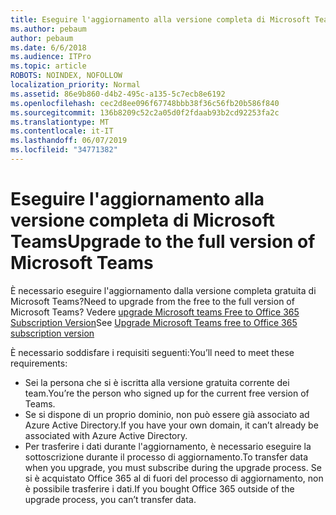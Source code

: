 ```yaml
---
title: Eseguire l'aggiornamento alla versione completa di Microsoft Teams
ms.author: pebaum
author: pebaum
ms.date: 6/6/2018
ms.audience: ITPro
ms.topic: article
ROBOTS: NOINDEX, NOFOLLOW
localization_priority: Normal
ms.assetid: 86e9b860-d4b2-495c-a135-5c7ecb8e6192
ms.openlocfilehash: cec2d8ee096f67748bbb38f36c56fb20b586f840
ms.sourcegitcommit: 136b8209c52c2a05d0f2fdaab93b2cd92253fa2c
ms.translationtype: MT
ms.contentlocale: it-IT
ms.lasthandoff: 06/07/2019
ms.locfileid: "34771382"
---
```

# <a name="upgrade-to-the-full-version-of-microsoft-teams"></a><span data-ttu-id="12545-102">Eseguire l'aggiornamento alla versione completa di Microsoft Teams</span><span class="sxs-lookup"><span data-stu-id="12545-102">Upgrade to the full version of Microsoft Teams</span></span>

<span data-ttu-id="12545-103">È necessario eseguire l'aggiornamento dalla versione completa gratuita di Microsoft Teams?</span><span class="sxs-lookup"><span data-stu-id="12545-103">Need to upgrade from the free to the full version of Microsoft Teams?</span></span> <span data-ttu-id="12545-104">Vedere [upgrade Microsoft teams Free to Office 365 Subscription Version](https://docs.microsoft.com/microsoftteams/upgrade-freemium)</span><span class="sxs-lookup"><span data-stu-id="12545-104">See [Upgrade Microsoft Teams free to Office 365 subscription version](https://docs.microsoft.com/microsoftteams/upgrade-freemium)</span></span>

<span data-ttu-id="12545-105">È necessario soddisfare i requisiti seguenti:</span><span class="sxs-lookup"><span data-stu-id="12545-105">You’ll need to meet these requirements:</span></span>
- <span data-ttu-id="12545-106">Sei la persona che si è iscritta alla versione gratuita corrente dei team.</span><span class="sxs-lookup"><span data-stu-id="12545-106">You’re the person who signed up for the current free version of Teams.</span></span>
- <span data-ttu-id="12545-107">Se si dispone di un proprio dominio, non può essere già associato ad Azure Active Directory.</span><span class="sxs-lookup"><span data-stu-id="12545-107">If you have your own domain, it can’t already be associated with Azure Active Directory.</span></span>
- <span data-ttu-id="12545-108">Per trasferire i dati durante l'aggiornamento, è necessario eseguire la sottoscrizione durante il processo di aggiornamento.</span><span class="sxs-lookup"><span data-stu-id="12545-108">To transfer data when you upgrade, you must subscribe during the upgrade process.</span></span> <span data-ttu-id="12545-109">Se si è acquistato Office 365 al di fuori del processo di aggiornamento, non è possibile trasferire i dati.</span><span class="sxs-lookup"><span data-stu-id="12545-109">If you bought Office 365 outside of the upgrade process, you can’t transfer data.</span></span>


